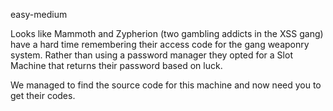 easy-medium

Looks like Mammoth and Zypherion (two gambling addicts in the XSS gang) have a hard time remembering their access code for the gang weaponry system. Rather than using a password manager they opted for a Slot Machine that returns their password based on luck.

We managed to find the source code for this machine and now need you to get their codes.
